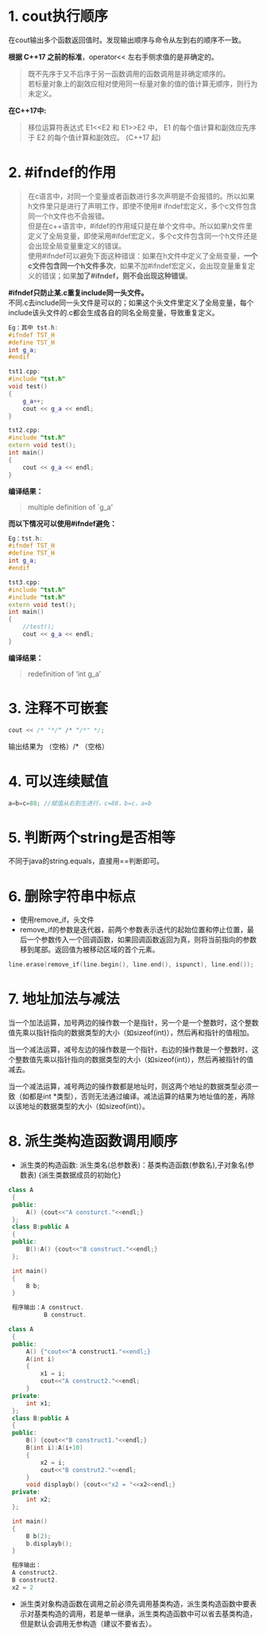 # 1. cout执行顺序
在cout输出多个函数返回值时。发现输出顺序与命令从左到右的顺序不一致。  

**根据 C++17 之前的标准**，operator<< 左右手侧求值的是非确定的。
> 既不先序于又不后序于另一函数调用的函数调用是非确定顺序的。  
> 若标量对象上的副效应相对使用同一标量对象的值的值计算无顺序，则行为未定义。  

**在C++17中:**
> 移位运算符表达式 E1<<E2 和 E1>>E2 中， E1 的每个值计算和副效应先序于 E2 的每个值计算和副效应。 (C++17 起)

# 2. #ifndef的作用
> 在c语言中，对同一个变量或者函数进行多次声明是不会报错的。所以如果h文件里只是进行了声明工作，即使不使用# ifndef宏定义，多个c文件包含同一个h文件也不会报错。  
> 但是在c++语言中，#ifdef的作用域只是在单个文件中。所以如果h文件里定义了全局变量，即使采用#ifdef宏定义，多个c文件包含同一个h文件还是会出现全局变量重定义的错误。  
> 使用#ifndef可以避免下面这种错误：如果在h文件中定义了全局变量，**一个c文件包含同一个h文件多次**，如果不加#ifndef宏定义，会出现变量重复定义的错误；如果**加了#ifndef，则不会出现这种错误**。  

**#ifndef只防止某.c重复include同一头文件。**  
不同.c去include同一头文件是可以的；如果这个头文件里定义了全局变量，每个include该头文件的.c都会生成各自的同名全局变量，导致重复定义。
```C++
Eg：其中 tst.h:
#ifndef TST_H
#define TST_H
int g_a;
#endif

tst1.cpp:
#include "tst.h"
void test()
{
    g_a++;
    cout << g_a << endl;
}

tst2.cpp:
#include "tst.h"
extern void test();
int main()
{
    cout << g_a << endl;
}
```
**编译结果：**
> multiple definition of `g_a'  

**而以下情况可以使用#ifndef避免：**
```C++
Eg：tst.h:
#ifndef TST_H
#define TST_H
int g_a;
#endif

tst3.cpp:
#include "tst.h"
#include "tst.h"
extern void test();
int main()
{
    //test();
    cout << g_a << endl;
}
```
**编译结果：**
> redefinition of ‘int g_a’    

# 3. 注释不可嵌套
```C++
cout << /* "*/" /* "/*" */;
```
输出结果为 （空格）/* （空格）

# 4. 可以连续赋值
```C++
a=b=c=88; //赋值从右到左进行，c=88，b=c，a=b
```

# 5. 判断两个string是否相等
不同于java的string.equals，直接用==判断即可。

# 6. 删除字符串中标点
- 使用remove_if，头文件<algorithm>  
- remove_if的参数是迭代器，前两个参数表示迭代的起始位置和停止位置，最后一个参数传入一个回调函数，如果回调函数返回为真，则将当前指向的参数移到尾部。返回值为被移动区域的首个元素。

```C++
line.erase(remove_if(line.begin(), line.end(), ispunct), line.end());
```

# 7. 地址加法与减法

当一个加法运算，加号两边的操作数一个是指针，另一个是一个整数时，这个整数值先乘以指针指向的数据类型的大小（如sizeof(int)），然后再和指针的值相加。  

当一个减法运算，减号左边的操作数是一个指针，右边的操作数是一个整数时，这个整数值先乘以指针指向的数据类型的大小（如sizeof(int)），然后再被指针的值减去。  

当一个减法运算，减号两边的操作数都是地址时，则这两个地址的数据类型必须一致（如都是int *类型），否则无法通过编译。减法运算的结果为地址值的差，再除以该地址的数据类型的大小（如sizeof(int)）。

# 8. 派生类构造函数调用顺序

- 派生类的构造函数: 派生类名(总参数表)：基类构造函数(参数名),子对象名(参数表) {派生类数据成员的初始化}

```C++
class A
 {
 public:
     A() {cout<<"A consturct."<<endl;}
 };
 class B:public A
 {
 public:
     B():A() {cout<<"B construct."<<endl;}
 };

 int main()
 {
     B b;
 }

 程序输出：A construct.
          B construct.
```

```C++
class A
 {
 public:
     A() {"cout<<"A construct1."<<endl;}
     A(int i)
     {
         x1 = i;
         cout<<"A construct2."<<endl;
     }
 private:
     int x1;
 };
 class B:public A
 {
 public:
     B() {cout<<"B construct1."<<endl;}
     B(int i):A(i+10)
     {
         x2 = i;
         cout<<"B construt2."<<endl;
     }
     void displayb() {cout<<"x2 = "<<x2<<endl;}
 private:
     int x2;
 };

 int main()
 {
     B b(2);
     b.displayb();
 }

 程序输出：
 A construct2.
 B construct2.
 x2 = 2
```
- 派生类对象构造函数在调用之前必须先调用基类构造，派生类构造函数中要表示对基类构造的调用，若是单一继承，派生类构造函数中可以省去基类构造，但是默认会调用无参构造（建议不要省去）。

